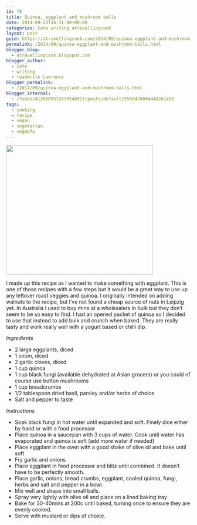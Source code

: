 ```yaml
---
id: 78
title: Quinoa, eggplant and mushroom balls
date: 2014-09-23T16:31:00+00:00
categories: Cate writing atravellingcook
layout: post
guid: https://atravellingcook.com/2014/09/quinoa-eggplant-and-mushroom-balls.html
permalink: /2014/09/quinoa-eggplant-and-mushroom-balls.html
blogger_blog:
  - atravellingcook.blogspot.com
blogger_author:
  - Cate
  - writing
  - readwrite Lawrence
blogger_permalink:
  - /2014/09/quinoa-eggplant-and-mushroom-balls.html
blogger_internal:
  - /feeds/4126609572633548921/posts/default/5550470004448261456
tags:
  - cooking
  - recipe
  - vegan
  - vegetarian
  - vegmofo
---
```


  <a  href="https://4.bp.blogspot.com/-jYyLdpq2s5o/VCGSJnHXSHI/AAAAAAAAJiM/At4ctGEyfE8/s1600/15145656739_a26576f706_b.jpg"><img src="https://4.bp.blogspot.com/-jYyLdpq2s5o/VCGSJnHXSHI/AAAAAAAAJiM/At4ctGEyfE8/s1600/15145656739_a26576f706_b.jpg" alt="" width="400" height="353" border="0" /></a>


I made up this recipe as I wanted to make something with eggplant. This is one of those recipes with a few steps but it would be a great way to use up any leftover roast veggies and quinoa. I originally intended on adding walnuts to the recipe, but I&#8217;ve not found a cheap source of nuts in Leipzig yet. In Australia I used to buy mine at a wholesalers in bulk but they don&#8217;t seem to be so easy to find. I had an opened packet of quinoa so I decided to use that instead to add bulk and crunch when baked. They are really tasty and work really well with a yogurt based or chilli dip.



_Ingredients_

  * 2 large eggplants, diced
  * 1 onion, diced
  * 2 garlic cloves, diced
  * 1 cup quinoa
  * 1 cup black fungi (available dehydrated at Asian grocers) or you could of course use button mushrooms
  * 1 cup breadcrumbs
  * 1/2 tablespoon dried basil, parsley and/or herbs of choice
  * Salt and pepper to taste

_Instructions_

  * Soak black fungi in hot water until expanded and soft. Finely dice either by hand or with a food processor
  * Place quinoa in a saucepan with 3 cups of water. Cook until water has evaporated and quinoa is soft (add more water if needed)
  * Place eggplant in the oven with a good shake of olive oil and bake until soft
  * Fry garlic and onions
  * Place eggplant in food processor and blitz until combined. It doesn&#8217;t have to be perfectly smooth.
  * Place garlic, onions, bread crumbs, eggplant, cooled quinoa, fungi, herbs and salt and pepper in a bowl.
  * Mix well and shape into small balls.
  * Spray very lightly with olive oil and place on a lined baking tray
  * Bake for 30-40mins at 200c until baked, turning once to ensure they are evenly cooked.
  * Serve with mustard or dips of choice. 
    